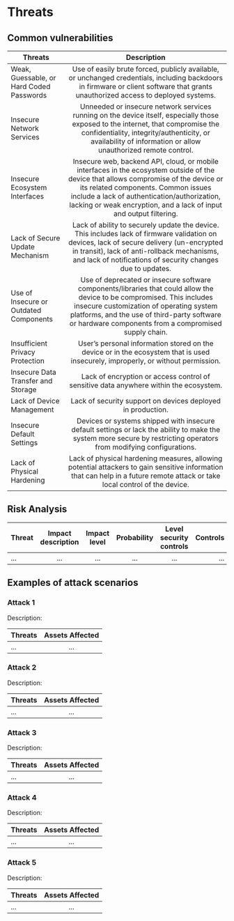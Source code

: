 # Threats

## Common vulnerabilities

| Threats        | Description          | 
| ------------- |:-------------:| 
| Weak, Guessable, or Hard Coded Passwords      | Use of easily brute forced, publicly available, or unchanged credentials, including backdoors in firmware or client software that grants unauthorized access to deployed systems. | 
| Insecure Network Services      | Unneeded or insecure network services running on the device itself, especially those exposed to the internet, that compromise the confidentiality, integrity/authenticity, or availability of information or allow unauthorized remote control.     | 
| Insecure Ecosystem Interfaces | Insecure web, backend API, cloud, or mobile interfaces in the ecosystem outside of the device that allows compromise of the device or its related components. Common issues include a lack of authentication/authorization, lacking or weak encryption, and a lack of input and output filtering.      |
| Lack of Secure Update Mechanism | Lack of ability to securely update the device. This includes lack of firmware validation on devices, lack of secure delivery (un-encrypted in transit), lack of anti-rollback mechanisms, and lack of notifications of security changes due to updates.      | 
| Use of Insecure or Outdated Components | Use of deprecated or insecure software components/libraries that could allow the device to be compromised. This includes insecure customization of operating system platforms, and the use of third-party software or hardware components from a compromised supply chain.      | 
| Insufficient Privacy Protection | User’s personal information stored on the device or in the ecosystem that is used insecurely, improperly, or without permission.       | 
| Insecure Data Transfer and Storage | Lack of encryption or access control of sensitive data anywhere within the ecosystem.      | 
| Lack of Device Management | Lack of security support on devices deployed in production.      | 
| Insecure Default Settings | Devices or systems shipped with insecure default settings or lack the ability to make the system more secure by restricting operators from modifying configurations.     | 
| Lack of Physical Hardening | Lack of physical hardening measures, allowing potential attackers to gain sensitive information that can help in a future remote attack or take local control of the device.     | 


## Risk Analysis
| Threat| Impact description| Impact level  | Probability | Level security controls | Controls |
| ------------- |:-------------:| :-----:| :-----: |:-----:|-----:| 
| ... | ... | ... | ... | ... | ... |


## Examples of attack scenarios

### Attack 1

Description:

| Threats        | Assets Affected   |
| ------------- |:-------------:|
| ...      | ... | 
 
### Attack 2

Description:

| Threats        | Assets Affected   |
| ------------- |:-------------:|
| ...      | ... | 

### Attack 3

Description:

| Threats        | Assets Affected   |
| ------------- |:-------------:|
| ...      | ... | 

### Attack 4

Description:

| Threats        | Assets Affected   |
| ------------- |:-------------:|
| ...      | ... | 

### Attack 5

Description:

| Threats        | Assets Affected   |
| ------------- |:-------------:|
| ...      | ... | 